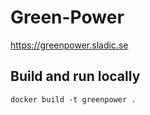 # Green-Power
https://greenpower.sladic.se

## Build and run locally
`docker build -t greenpower .`
